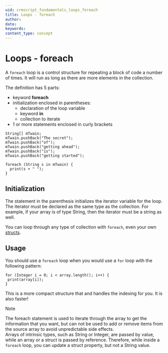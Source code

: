 ```yaml
---
uid: crmscript_fundamentals_loops_foreach
title: Loops - foreach
author:
date:
keywords:
content_type: concept
---
```


# Loops - foreach

A `foreach` loop is a control structure for repeating a block of code a number of times. It will run as long as there are more elements in the collection.

The definition has 5 parts:

* keyword **foreach**
* initialization enclosed in parentheses:
  * declaration of the loop variable
  * keyword **in**
  * collection to iterate
* 1 or more statements enclosed in curly brackets

```crmscript!
String[] mTwain;
mTwain.pushBack("The secret");
mTwain.pushBack("of");
mTwain.pushBack("getting ahead");
mTwain.pushBack("is");
mTwain.pushBack("getting started");

foreach (String s in mTwain) {
  print(s + " ");
}
```

## Initialization

The statement in the parenthesis initializes the iterator variable for the loop. The iterator must be declared as the same type as the collection. For example, if your array is of type String, then the iterator must be a string as well.

You can loop through any type of collection with `foreach`, even your own [structs][1].

## Usage

You should use a `foreach` loop when you would use a `for` loop with the following pattern:

```crmscript
for (Integer i = 0; i < array.length(); i++) {
 print(array[i]);
}
```

This is a more compact structure that and handles the indexing for you. It is also faster!

> [!NOTE]
> The foreach statement is used to iterate through the array to get the information that you want, but can not be used to add or remove items from the source array to avoid unpredictable side effects.<br>Arrays of intrinsic types, such as String or Integer, are passed by value, while an array or a struct is passed by reference. Therefore, while inside a `foreach` loop, you can update a struct property, but not a String value.

<!-- Referenced links -->
[1]: structs.md
